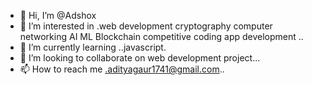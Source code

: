 - 👋 Hi, I’m @Adshox
- 👀 I’m interested in .web development cryptography computer networking AI ML Blockchain competitive coding app development ..
- 🌱 I’m currently learning ..javascript.
- 💞️ I’m looking to collaborate on web development project...
- 📫 How to reach me .adityagaur1741@gmail.com..

<!---
Adshox/Adshox is a ✨ special ✨ repository because its `README.md` (this file) appears on your GitHub profile.
You can click the Preview link to take a look at your changes.
--->
